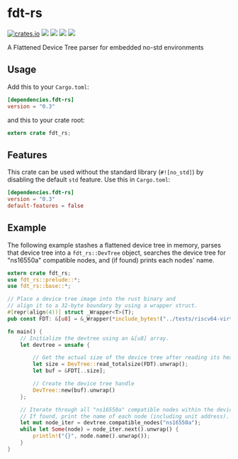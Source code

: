 # fdt-rs

[![crates.io](https://img.shields.io/crates/v/fdt-rs)](https://crates.io/crates/fdt-rs)
[![](https://img.shields.io/crates/d/fdt-rs.svg)](https://crates.io/crates/fdt-rs)
[![](https://docs.rs/fdt-rs/badge.svg)](https://docs.rs/fdt-rs/)
[![](https://gitlab.com/ertos/fdt-rs/badges/master/pipeline.svg?key_text=build)](https://gitlab.com/ertos/fdt-rs)
[![](https://gitlab.com/ertos/fdt-rs/badges/master/coverage.svg?style=flat)](https://gitlab.com/ertos/fdt-rs)

A Flattened Device Tree parser for embedded no-std environments

## Usage

Add this to your `Cargo.toml`:

```toml
[dependencies.fdt-rs]
version = "0.3"
```

and this to your crate root:

```rust
extern crate fdt_rs;
```

## Features

This crate can be used without the standard library (`#![no_std]`) by disabling
the default `std` feature. Use this in `Cargo.toml`:

```toml
[dependencies.fdt-rs]
version = "0.3"
default-features = false
```

## Example

The following example stashes a flattened device tree in memory, parses that
device tree into a `fdt_rs::DevTree` object, searches the device tree for
"ns16550a" compatible nodes, and (if found) prints each nodes' name.

```rust
extern crate fdt_rs;
use fdt_rs::prelude::*;
use fdt_rs::base::*;

// Place a device tree image into the rust binary and
// align it to a 32-byte boundary by using a wrapper struct.
#[repr(align(4))] struct _Wrapper<T>(T);
pub const FDT: &[u8] = &_Wrapper(*include_bytes!("../tests/riscv64-virt.dtb")).0;

fn main() {
    // Initialize the devtree using an &[u8] array.
    let devtree = unsafe {

        // Get the actual size of the device tree after reading its header.
        let size = DevTree::read_totalsize(FDT).unwrap();
        let buf = &FDT[..size];

        // Create the device tree handle
        DevTree::new(buf).unwrap()
    };

    // Iterate through all "ns16550a" compatible nodes within the device tree.
    // If found, print the name of each node (including unit address).
    let mut node_iter = devtree.compatible_nodes("ns16550a");
    while let Some(node) = node_iter.next().unwrap() {
        println!("{}", node.name().unwrap());
    }
}

```

